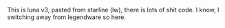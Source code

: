This is luna v3, pasted from starline (lw), there is lots of shit code. I know, I switching away from legendware so here.
